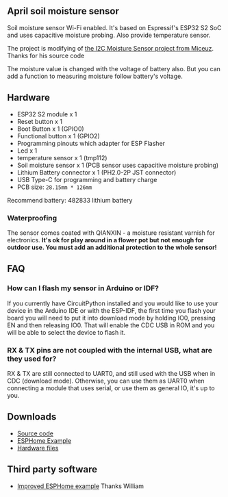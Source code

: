 ## April soil moisture sensor

Soil moisture sensor Wi-Fi enabled. It's based on Espressif's ESP32 S2 SoC and uses capacitive moisture probing. Also provide temperature sensor.

The project is modifying of [the I2C Moisture Sensor project from Miceuz](https://github.com/Miceuz/i2c-moisture-sensor). Thanks for his source code

The moisture value is changed with the voltage of battery also. But you can add a function to measuring moisture follow battery's voltage.

## Hardware ##

* ESP32 S2 module x 1
* Reset button x 1
* Boot Button x 1 (GPIO0)
* Functional button x 1 (GPIO2)
* Programming pinouts which adapter for ESP Flasher
* Led x 1
* temperature sensor x 1 (tmp112)
* Soil moisture sensor x 1 (PCB sensor uses capacitive moisture probing)
* Lithium Battery connector x 1 (PH2.0-2P JST connector)
* USB Type-C for programming and battery charge
* PCB size: `28.15mm * 126mm`

Recommend battery: 482833 lithium battery

### Waterproofing ###

The sensor comes coated with QIANXIN - a moisture resistant varnish for electronics. **It's ok for play around in a flower pot but not enough for outdoor use. You must add an additional protection to the whole sensor!**

## FAQ ##

### How can I flash my sensor in Arduino or IDF? ###

If you currently have CircuitPython installed and you would like to use your device in the Arduino IDE or with the ESP-IDF, the first time you flash your board you will need to put it into download mode by holding IO0, pressing EN and then releasing IO0. That will enable the CDC USB in ROM and you will be able to select the device to flash it.

### RX & TX pins are not coupled with the internal USB, what are they used for? ###

RX & TX are still connected to UART0, and still used with the USB when in CDC (download mode). Otherwise, you can use them as UART0 when connecting a module that uses serial, or use them as general IO, it's up to you.

## Downloads ##

* [Source code](https://github.com/volca/esp-soil)
* [ESPHome Example](https://github.com/volca/april-soil-esphome-module)
* [Hardware files](https://github.com/AprilBrother/ab-hardware/tree/master/april-soil-moisture-sensor)

## Third party software ##

* [Improved ESPHome example](https://github.com/illuzn/esphome-april-soil-moisture-sensor) Thanks William

